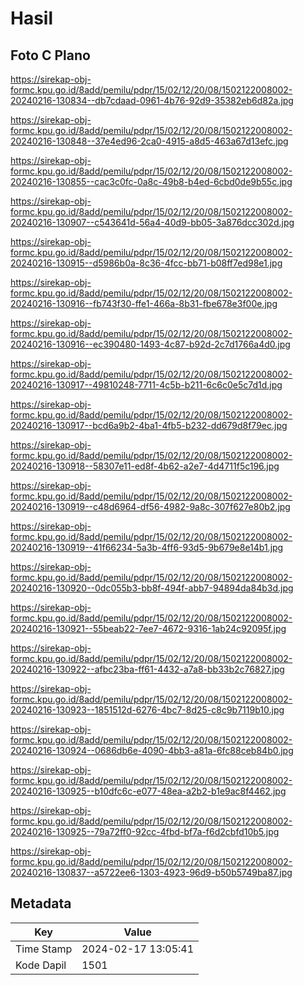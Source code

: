 # Hasil

## Foto C Plano

https://sirekap-obj-formc.kpu.go.id/8add/pemilu/pdpr/15/02/12/20/08/1502122008002-20240216-130834--db7cdaad-0961-4b76-92d9-35382eb6d82a.jpg

https://sirekap-obj-formc.kpu.go.id/8add/pemilu/pdpr/15/02/12/20/08/1502122008002-20240216-130848--37e4ed96-2ca0-4915-a8d5-463a67d13efc.jpg

https://sirekap-obj-formc.kpu.go.id/8add/pemilu/pdpr/15/02/12/20/08/1502122008002-20240216-130855--cac3c0fc-0a8c-49b8-b4ed-6cbd0de9b55c.jpg

https://sirekap-obj-formc.kpu.go.id/8add/pemilu/pdpr/15/02/12/20/08/1502122008002-20240216-130907--c543641d-56a4-40d9-bb05-3a876dcc302d.jpg

https://sirekap-obj-formc.kpu.go.id/8add/pemilu/pdpr/15/02/12/20/08/1502122008002-20240216-130915--d5986b0a-8c36-4fcc-bb71-b08ff7ed98e1.jpg

https://sirekap-obj-formc.kpu.go.id/8add/pemilu/pdpr/15/02/12/20/08/1502122008002-20240216-130916--fb743f30-ffe1-466a-8b31-fbe678e3f00e.jpg

https://sirekap-obj-formc.kpu.go.id/8add/pemilu/pdpr/15/02/12/20/08/1502122008002-20240216-130916--ec390480-1493-4c87-b92d-2c7d1766a4d0.jpg

https://sirekap-obj-formc.kpu.go.id/8add/pemilu/pdpr/15/02/12/20/08/1502122008002-20240216-130917--49810248-7711-4c5b-b211-6c6c0e5c7d1d.jpg

https://sirekap-obj-formc.kpu.go.id/8add/pemilu/pdpr/15/02/12/20/08/1502122008002-20240216-130917--bcd6a9b2-4ba1-4fb5-b232-dd679d8f79ec.jpg

https://sirekap-obj-formc.kpu.go.id/8add/pemilu/pdpr/15/02/12/20/08/1502122008002-20240216-130918--58307e11-ed8f-4b62-a2e7-4d4711f5c196.jpg

https://sirekap-obj-formc.kpu.go.id/8add/pemilu/pdpr/15/02/12/20/08/1502122008002-20240216-130919--c48d6964-df56-4982-9a8c-307f627e80b2.jpg

https://sirekap-obj-formc.kpu.go.id/8add/pemilu/pdpr/15/02/12/20/08/1502122008002-20240216-130919--41f66234-5a3b-4ff6-93d5-9b679e8e14b1.jpg

https://sirekap-obj-formc.kpu.go.id/8add/pemilu/pdpr/15/02/12/20/08/1502122008002-20240216-130920--0dc055b3-bb8f-494f-abb7-94894da84b3d.jpg

https://sirekap-obj-formc.kpu.go.id/8add/pemilu/pdpr/15/02/12/20/08/1502122008002-20240216-130921--55beab22-7ee7-4672-9316-1ab24c92095f.jpg

https://sirekap-obj-formc.kpu.go.id/8add/pemilu/pdpr/15/02/12/20/08/1502122008002-20240216-130922--afbc23ba-ff61-4432-a7a8-bb33b2c76827.jpg

https://sirekap-obj-formc.kpu.go.id/8add/pemilu/pdpr/15/02/12/20/08/1502122008002-20240216-130923--1851512d-6276-4bc7-8d25-c8c9b7119b10.jpg

https://sirekap-obj-formc.kpu.go.id/8add/pemilu/pdpr/15/02/12/20/08/1502122008002-20240216-130924--0686db6e-4090-4bb3-a81a-6fc88ceb84b0.jpg

https://sirekap-obj-formc.kpu.go.id/8add/pemilu/pdpr/15/02/12/20/08/1502122008002-20240216-130925--b10dfc6c-e077-48ea-a2b2-b1e9ac8f4462.jpg

https://sirekap-obj-formc.kpu.go.id/8add/pemilu/pdpr/15/02/12/20/08/1502122008002-20240216-130925--79a72ff0-92cc-4fbd-bf7a-f6d2cbfd10b5.jpg

https://sirekap-obj-formc.kpu.go.id/8add/pemilu/pdpr/15/02/12/20/08/1502122008002-20240216-130837--a5722ee6-1303-4923-96d9-b50b5749ba87.jpg


## Metadata

| Key        | Value               |
| ---------- | ------------------- |
| Time Stamp | 2024-02-17 13:05:41 |
| Kode Dapil | 1501                |



